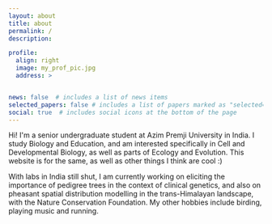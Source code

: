 ```yaml
---
layout: about
title: about
permalink: /
description: 

profile:
  align: right
  image: my_prof_pic.jpg
  address: >


news: false  # includes a list of news items
selected_papers: false # includes a list of papers marked as "selected={true}"
social: true  # includes social icons at the bottom of the page
---
```


Hi! I'm a senior undergraduate student at Azim Premji University in India. I study Biology and Education, and am interested specifically in Cell and Developmental Biology, as well as parts of Ecology and Evolution. This website is for the same, as well as other things I think are cool :) 

With labs in India still shut, I am currently working on eliciting the importance of pedigree trees in the context of clinical genetics, and also on pheasant spatial distribution modelling in the trans-Himalayan landscape, with the Nature Conservation Foundation. My other hobbies include birding, playing music and running.
